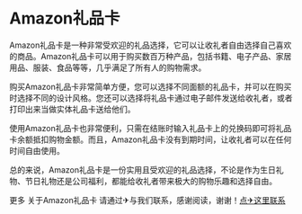 # Amazon礼品卡

Amazon礼品卡是一种非常受欢迎的礼品选择，它可以让收礼者自由选择自己喜欢的商品。Amazon礼品卡可以用于购买数百万种产品，包括书籍、电子产品、家居用品、服装、食品等等，几乎满足了所有人的购物需求。

购买Amazon礼品卡非常简单方便，您可以选择不同面额的礼品卡，并可以在购买时选择不同的设计风格。您还可以选择将礼品卡通过电子邮件发送给收礼者，或者打印出来当做实体礼品卡送给他们。

使用Amazon礼品卡也非常便利，只需在结账时输入礼品卡上的兑换码即可将礼品卡余额抵扣购物金额。而且，Amazon礼品卡没有到期时间，让收礼者可以在任何时间自由使用。

总的来说，Amazon礼品卡是一份实用且受欢迎的礼品选择，不论是作为生日礼物、节日礼物还是公司福利，都能给收礼者带来极大的购物乐趣和选择自由。

更多 关于Amazon礼品卡 请通过✈与我们联系，感谢阅读，谢谢！[点✈这里联系](https://c.k02.cc)